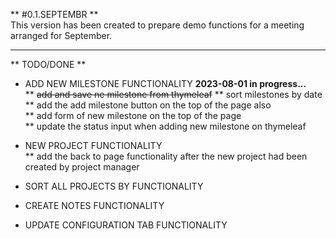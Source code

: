 ** #0.1.SEPTEMBR **  
This version has been created to prepare demo functions for a meeting arranged for September.

---

** TODO/DONE **

* ADD NEW MILESTONE FUNCTIONALITY **2023-08-01 in progress...**    
 ** ~~add and save ne milestone from thymeleaf~~
 ** sort milestones by date  
 ** add the add milestone button on the top of the page also  
 ** add form of new milestone on the top of the page  
 ** update the status input when adding new milestone on thymeleaf
 
* NEW PROJECT FUNCTIONALITY  
 ** add the back to page functionality after the new project had been created by project manager  
 
* SORT ALL PROJECTS BY FUNCTIONALITY  

* CREATE NOTES FUNCTIONALITY  

* UPDATE CONFIGURATION TAB FUNCTIONALITY